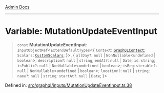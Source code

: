 [Admin Docs](/)

***

# Variable: MutationUpdateEventInput

> `const` **MutationUpdateEventInput**: `InputObjectRef`\<`ExtendDefaultTypes`\<\{ `Context`: [`GraphQLContext`](../../../context/type-aliases/GraphQLContext.md); `Scalars`: [`CustomScalars`](../../../scalars/type-aliases/CustomScalars.md); \}\>, \{ `allDay?`: `null` \| `NonNullable`\<`undefined` \| `boolean`\>; `description?`: `null` \| `string`; `endAt?`: `null` \| `Date`; `id`: `string`; `isPublic?`: `null` \| `NonNullable`\<`undefined` \| `boolean`\>; `isRegisterable?`: `null` \| `NonNullable`\<`undefined` \| `boolean`\>; `location?`: `null` \| `string`; `name?`: `null` \| `string`; `startAt?`: `null` \| `Date`; \}\>

Defined in: [src/graphql/inputs/MutationUpdateEventInput.ts:38](https://github.com/Sourya07/talawa-api/blob/2dc82649c98e5346c00cdf926fe1d0bc13ec1544/src/graphql/inputs/MutationUpdateEventInput.ts#L38)
